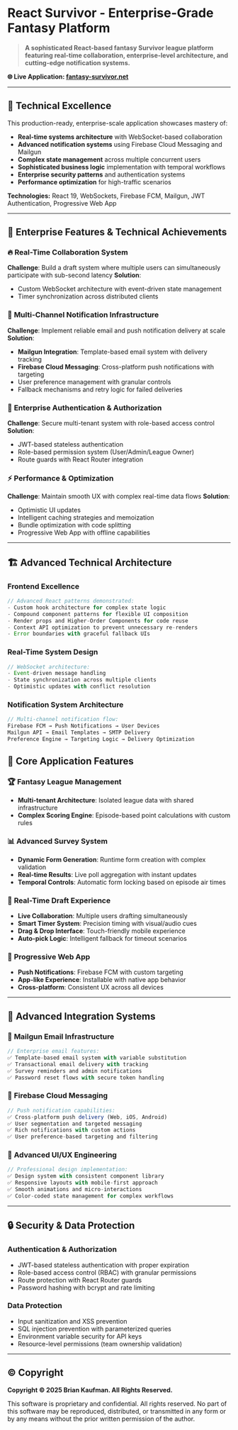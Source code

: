 # React Survivor - Enterprise-Grade Fantasy Platform

> **A sophisticated React-based fantasy Survivor league platform featuring real-time collaboration, enterprise-level architecture, and cutting-edge notification systems.**

**🌐 Live Application: [fantasy-survivor.net](https://fantasy-survivor.net)**

---

## 🚀 **Technical Excellence**

This production-ready, enterprise-scale application showcases mastery of:

- **Real-time systems architecture** with WebSocket-based collaboration
- **Advanced notification systems** using Firebase Cloud Messaging and Mailgun
- **Complex state management** across multiple concurrent users
- **Sophisticated business logic** implementation with temporal workflows
- **Enterprise security patterns** and authentication systems
- **Performance optimization** for high-traffic scenarios

**Technologies:** React 19, WebSockets, Firebase FCM, Mailgun, JWT Authentication, Progressive Web App

---

## 🎯 **Enterprise Features & Technical Achievements**

### 🔥 **Real-Time Collaboration System**
**Challenge**: Build a draft system where multiple users can simultaneously participate with sub-second latency
**Solution**: 
- Custom WebSocket architecture with event-driven state management
- Timer synchronization across distributed clients

### 📧 **Multi-Channel Notification Infrastructure**
**Challenge**: Implement reliable email and push notification delivery at scale
**Solution**:
- **Mailgun Integration**: Template-based email system with delivery tracking
- **Firebase Cloud Messaging**: Cross-platform push notifications with targeting
- User preference management with granular controls
- Fallback mechanisms and retry logic for failed deliveries

### 🔐 **Enterprise Authentication & Authorization**
**Challenge**: Secure multi-tenant system with role-based access control
**Solution**:
- JWT-based stateless authentication
- Role-based permission system (User/Admin/League Owner)
- Route guards with React Router integration

### ⚡ **Performance & Optimization**
**Challenge**: Maintain smooth UX with complex real-time data flows
**Solution**:
- Optimistic UI updates
- Intelligent caching strategies and memoization
- Bundle optimization with code splitting
- Progressive Web App with offline capabilities

---

## 🏗️ **Advanced Technical Architecture**

### **Frontend Excellence**
```typescript
// Advanced React patterns demonstrated:
- Custom hook architecture for complex state logic
- Compound component patterns for flexible UI composition  
- Render props and Higher-Order Components for code reuse
- Context API optimization to prevent unnecessary re-renders
- Error boundaries with graceful fallback UIs
```

### **Real-Time System Design**
```javascript
// WebSocket architecture:
- Event-driven message handling
- State synchronization across multiple clients
- Optimistic updates with conflict resolution
```

### **Notification System Architecture**
```javascript
// Multi-channel notification flow:
Firebase FCM → Push Notifications → User Devices
Mailgun API → Email Templates → SMTP Delivery
Preference Engine → Targeting Logic → Delivery Optimization
```

## 🎯 **Core Application Features**

### 🏆 **Fantasy League Management**
- **Multi-tenant Architecture**: Isolated league data with shared infrastructure
- **Complex Scoring Engine**: Episode-based point calculations with custom rules

### 📊 **Advanced Survey System**
- **Dynamic Form Generation**: Runtime form creation with complex validation
- **Real-time Results**: Live poll aggregation with instant updates
- **Temporal Controls**: Automatic form locking based on episode air times

### 🚨 **Real-Time Draft Experience**
- **Live Collaboration**: Multiple users drafting simultaneously
- **Smart Timer System**: Precision timing with visual/audio cues
- **Drag & Drop Interface**: Touch-friendly mobile experience
- **Auto-pick Logic**: Intelligent fallback for timeout scenarios

### 📱 **Progressive Web App**
- **Push Notifications**: Firebase FCM with custom targeting
- **App-like Experience**: Installable with native app behavior
- **Cross-platform**: Consistent UX across all devices

---

## 🔧 **Advanced Integration Systems**

### 📧 **Mailgun Email Infrastructure**
```javascript
// Enterprise email features:
✅ Template-based email system with variable substitution
✅ Transactional email delivery with tracking
✅ Survey reminders and admin notifications
✅ Password reset flows with secure token handling
```

### 🔔 **Firebase Cloud Messaging**
```javascript
// Push notification capabilities:
✅ Cross-platform push delivery (Web, iOS, Android)
✅ User segmentation and targeted messaging
✅ Rich notifications with custom actions
✅ User preference-based targeting and filtering
```

### 🎨 **Advanced UI/UX Engineering**
```javascript
// Professional design implementation:
✅ Design system with consistent component library
✅ Responsive layouts with mobile-first approach
✅ Smooth animations and micro-interactions
✅ Color-coded state management for complex workflows
```

---

## 🔒 **Security & Data Protection**

### **Authentication & Authorization**
- JWT-based stateless authentication with proper expiration
- Role-based access control (RBAC) with granular permissions
- Route protection with React Router guards
- Password hashing with bcrypt and rate limiting

### **Data Protection**
- Input sanitization and XSS prevention
- SQL injection prevention with parameterized queries
- Environment variable security for API keys
- Resource-level permissions (team ownership validation)

---

## © **Copyright**

**Copyright © 2025 Brian Kaufman. All Rights Reserved.**

This software is proprietary and confidential. All rights reserved. No part of this software may be reproduced, distributed, or transmitted in any form or by any means without the prior written permission of the author.
